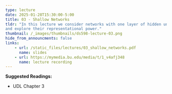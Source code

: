 ```yaml
---
type: lecture
date: 2025-01-28T15:30:00-5:00
title: 03 - Shallow Networks
tldr: "In this lecture we consider networks with one layer of hidden units
and explore their representational power."
thumbnail: /_images/thumbnails/ds598-lecture-03.png
hide_from_announcments: false
links: 
    - url: /static_files/lectures/03_shallow_networks.pdf
      name: slides
    - url: https://mymedia.bu.edu/media/t/1_v4afj348
      name: lecture recording
---
```

**Suggested Readings:**
- UDL Chapter 3
